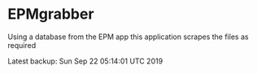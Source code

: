 # EPMgrabber
Using a database from the EPM app this application scrapes the files as required


Latest backup: Sun Sep 22 05:14:01 UTC 2019
